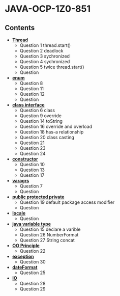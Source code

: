 # JAVA-OCP-1Z0-851
## Contents

- **[Thread](thread.md)**
  - Question 1 thread.start()
  - Question 2 deadlock
  - Question 3 sychronized
  - Question 4 sychronized
  - Question 5 twice thread.start()
  - Question 
- **[enum](enum.md)**
  - Question 8
  - Question 11
  - Question 12
  - Question 
- **[class interface](object-oriented.md)** 
  - Question 6 class
  - Question 9 override 
  - Question 14 toString
  - Question 16 override and overload
  - Question 18 has-a relationship
  - Question 20 class casting
  - Question 21 
  - Question 23 
  - Question 24 
- **[constructor](constructor.md)**
  - Question 10
  - Question 13
  - Question 17
- **[varagrs](argument.md)**
  - Question 7
  - Question 
- **[public protected private](modifier.md)** 
  - Question 19 default package access modifier
  - Question 
- **[locale](locale.md)** 
  - Question 
- **[java variable type](variable.md)** 
  - Question 15 declare a varible
  - Question 26 NumberFormat
  - Question 27 String concat
- **[OO Principle](oo.md)** 
  - Question 22
- **[exception](exception.md)** 
  - Question 30
- **[dateFormat](dateFormat.md)** 
  - Question 25
- **[IO](io.md)** 
  - Question 28
  - Question 29

